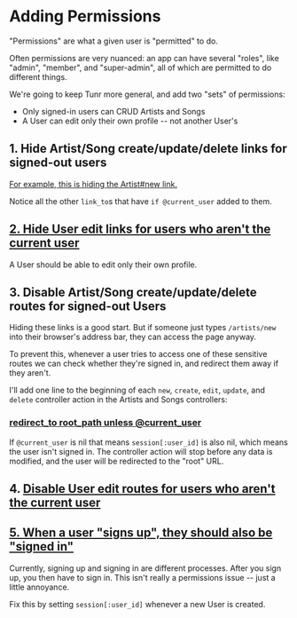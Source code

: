 # Adding Permissions

"Permissions" are what a given user is "permitted" to do.

Often permissions are very nuanced: an app can have several "roles", like "admin", "member", and "super-admin", all of which are permitted to do different things.

We're going to keep Tunr more general, and add two "sets" of permissions:

- Only signed-in users can CRUD Artists and Songs
- A User can edit only their own profile -- not another User's

## 1. Hide Artist/Song create/update/delete links for signed-out users

[For example, this is hiding the Artist#new link.](https://github.com/ga-wdi-exercises/tunr_rails_users/pull/3/files#diff-aa5b918dd696155038a63e2700090eafR1)

Notice all the other `link_to`s that have `if @current_user` added to them.

## [2. Hide User edit links for users who aren't the current user](https://github.com/ga-wdi-exercises/tunr_rails_users/pull/3/files#diff-c7c9a522f39f5d8cd9b512cd928b2d14R1)

A User should be able to edit only their own profile.

## 3. Disable Artist/Song create/update/delete routes for signed-out Users

Hiding these links is a good start. But if someone just types `/artists/new` into their browser's address bar, they can access the page anyway.

To prevent this, whenever a user tries to access one of these sensitive routes we can check whether they're signed in, and redirect them away if they aren't.

I'll add one line to the beginning of each `new`, `create`, `edit`, `update`, and `delete` controller action in the Artists and Songs controllers:

### [redirect_to root_path unless @current_user](https://github.com/ga-wdi-exercises/tunr_rails_users/pull/3/files#diff-5890a028f3f16dc4a2fe5a61c1fcdd89R9)

If `@current_user` is nil that means `session[:user_id]` is also nil, which means the user isn't signed in. The controller action will stop before any data is modified, and the user will be redirected to the "root" URL.

## 4. [Disable User edit routes for users who aren't the current user](https://github.com/ga-wdi-exercises/tunr_rails_users/pull/3/files#diff-4e05ad0d64e6100656b63ad1e78f32c5R23)

## [5. When a user "signs up", they should also be "signed in"](https://github.com/ga-wdi-exercises/tunr_rails_users/pull/3/files#diff-4e05ad0d64e6100656b63ad1e78f32c5R13)

Currently, signing up and signing in are different processes. After you sign up, you then have to sign in. This isn't really a permissions issue -- just a little annoyance.

Fix this by setting `session[:user_id]` whenever a new User is created.
